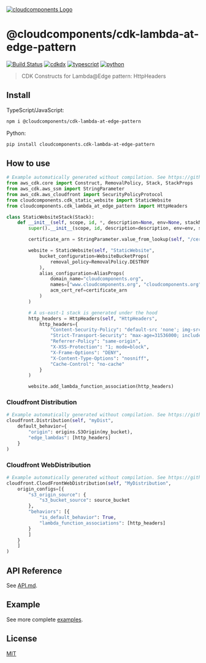 [![cloudcomponents Logo](https://raw.githubusercontent.com/cloudcomponents/cdk-constructs/master/logo.png)](https://github.com/cloudcomponents/cdk-constructs)

# @cloudcomponents/cdk-lambda-at-edge-pattern

[![Build Status](https://travis-ci.org/cloudcomponents/cdk-constructs.svg?branch=master)](https://travis-ci.org/cloudcomponents/cdk-constructs)
[![cdkdx](https://img.shields.io/badge/buildtool-cdkdx-blue.svg)](https://github.com/hupe1980/cdkdx)
[![typescript](https://img.shields.io/badge/jsii-typescript-blueviolet.svg)](https://www.npmjs.com/package/@cloudcomponents/cdk-lambda-at-edge-pattern)
[![python](https://img.shields.io/badge/jsii-python-blueviolet.svg)](https://pypi.org/project/cloudcomponents.cdk-lambda-at-edge-pattern/)

> CDK Constructs for Lambda@Edge pattern: HttpHeaders

## Install

TypeScript/JavaScript:

```bash
npm i @cloudcomponents/cdk-lambda-at-edge-pattern
```

Python:

```bash
pip install cloudcomponents.cdk-lambda-at-edge-pattern
```

## How to use

```python
# Example automatically generated without compilation. See https://github.com/aws/jsii/issues/826
from aws_cdk.core import Construct, RemovalPolicy, Stack, StackProps
from aws_cdk.aws_ssm import StringParameter
from aws_cdk.aws_cloudfront import SecurityPolicyProtocol
from cloudcomponents.cdk_static_website import StaticWebsite
from cloudcomponents.cdk_lambda_at_edge_pattern import HttpHeaders

class StaticWebsiteStack(Stack):
    def __init__(self, scope, id, *, description=None, env=None, stackName=None, tags=None, synthesizer=None, terminationProtection=None, analyticsReporting=None):
        super().__init__(scope, id, description=description, env=env, stackName=stackName, tags=tags, synthesizer=synthesizer, terminationProtection=terminationProtection, analyticsReporting=analyticsReporting)

        certificate_arn = StringParameter.value_from_lookup(self, "/certificate/cloudcomponents.org")

        website = StaticWebsite(self, "StaticWebsite",
            bucket_configuration=WebsiteBucketProps(
                removal_policy=RemovalPolicy.DESTROY
            ),
            alias_configuration=AliasProps(
                domain_name="cloudcomponents.org",
                names=["www.cloudcomponents.org", "cloudcomponents.org"],
                acm_cert_ref=certificate_arn
            )
        )

        # A us-east-1 stack is generated under the hood
        http_headers = HttpHeaders(self, "HttpHeaders",
            http_headers={
                "Content-Security-Policy": "default-src 'none'; img-src 'self'; script-src 'self'; style-src 'self' 'unsafe-inline'; object-src 'none'; connect-src 'self'",
                "Strict-Transport-Security": "max-age=31536000; includeSubdomains; preload",
                "Referrer-Policy": "same-origin",
                "X-XSS-Protection": "1; mode=block",
                "X-Frame-Options": "DENY",
                "X-Content-Type-Options": "nosniff",
                "Cache-Control": "no-cache"
            }
        )

        website.add_lambda_function_association(http_headers)
```

### Cloudfront Distribution

```python
# Example automatically generated without compilation. See https://github.com/aws/jsii/issues/826
cloudfront.Distribution(self, "myDist",
    default_behavior={
        "origin": origins.S3Origin(my_bucket),
        "edge_lambdas": [http_headers]
    }
)
```

### Cloudfront WebDistribution

```python
# Example automatically generated without compilation. See https://github.com/aws/jsii/issues/826
cloudfront.CloudFrontWebDistribution(self, "MyDistribution",
    origin_configs=[{
        "s3_origin_source": {
            "s3_bucket_source": source_bucket
        },
        "behaviors": [{
            "is_default_behavior": True,
            "lambda_function_associations": [http_headers]
        }
        ]
    }
    ]
)
```

## API Reference

See [API.md](https://github.com/cloudcomponents/cdk-constructs/tree/master/packages/cdk-lambda-at-edge-pattern/API.md).

## Example

See more complete [examples](https://github.com/cloudcomponents/cdk-constructs/tree/master/examples).

## License

[MIT](https://github.com/cloudcomponents/cdk-constructs/tree/master/packages/cdk-lambda-at-edge-pattern/LICENSE)

